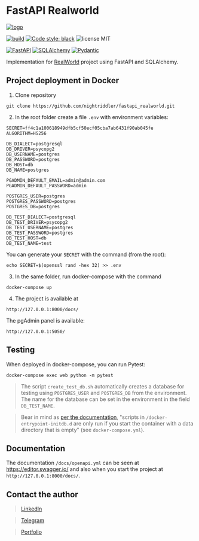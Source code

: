 # FastAPI Realworld

[![logo](https://user-images.githubusercontent.com/75097575/142890407-28f56df1-8c74-4086-a6ee-3ba7626ba154.png)](https://github.com/gothinkster/realworld)

[![build](https://img.shields.io/github/workflow/status/nightriddler/fastapi_realworld/RealWorld_fastapi%20workflow)](https://github.com/nightriddler/fastapi_realworld/actions)
[![Code style: black](https://img.shields.io/badge/code%20style-black-000000.svg)](https://github.com/psf/black)
![license MIT](https://img.shields.io/github/license/nightriddler/fastapi_realworld)

[![FastAPI](https://img.shields.io/badge/FastAPI-005571?style=flat-square&logo=fastapi&logoColor=white&color=ff1709&labelColor=gray)](https://fastapi.tiangolo.com//)
[![SQLAlchemy](https://img.shields.io/badge/SQLAlchemy-005?style=flat-square)](https://www.sqlalchemy.org/)
[![Pydantic](https://img.shields.io/badge/Pydantic-0001?style=flat-square)](https://pydantic-docs.helpmanual.io/)

Implementation for [RealWorld](https://github.com/gothinkster/realworld) project using FastAPI and SQLAlchemy.


## Project deployment in Docker
1. Clone repository 
```
git clone https://github.com/nightriddler/fastapi_realworld.git
```
2. In the root folder create a file ``.env`` with environment variables:
```
SECRET=ff4c1a100618949dfb5cf50ecf05cba7ab6431f90ab045fe
ALGORITHM=HS256

DB_DIALECT=postgresql
DB_DRIVER=psycopg2
DB_USERNAME=postgres
DB_PASSWORD=postgres
DB_HOST=db
DB_NAME=postgres

PGADMIN_DEFAULT_EMAIL=admin@admin.com
PGADMIN_DEFAULT_PASSWORD=admin

POSTGRES_USER=postgres
POSTGRES_PASSWORD=postgres
POSTGRES_DB=postgres

DB_TEST_DIALECT=postgresql
DB_TEST_DRIVER=psycopg2
DB_TEST_USERNAME=postgres
DB_TEST_PASSWORD=postgres
DB_TEST_HOST=db
DB_TEST_NAME=test
```
You can generate your `SECRET` with the command (from the root): 
```
echo SECRET=$(openssl rand -hex 32) >> .env
```
3. In the same folder, run docker-compose with the command 
```
docker-compose up
```
4. The project is available at
```
http://127.0.0.1:8000/docs/
```
The pgAdmin panel is available: 
```
http://127.0.0.1:5050/
```

## Testing
When deployed in docker-compose, you can run Pytest:
```
docker-compose exec web python -m pytest
```
>The script `create_test_db.sh` automatically creates a database for testing using `POSTGRES_USER` and `POSTGRES_DB` from the environment. The name for the database can be set in the environment in the field `DB_TEST_NAME`.

>Bear in mind as [per the documentation](https://hub.docker.com/_/postgres), "scripts in `/docker-entrypoint-initdb.d` are only run if you start the container with a data directory that is empty" (see `docker-compose.yml`).




## Documentation
The documentation `/docs/openapi.yml` can be seen at https://editor.swagger.io/ and also when you start the project at `http://127.0.0.1:8000/docs/`.


## Contact the author
>[LinkedIn](http://linkedin.com/in/aizi)

>[Telegram](https://t.me/nightriddler)

>[Portfolio](https://github.com/nightriddler)
